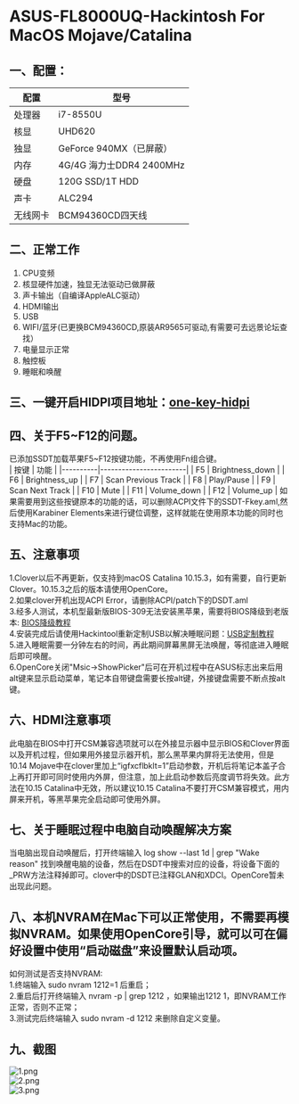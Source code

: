 # ASUS-FL8000UQ-Hackintosh For MacOS Mojave/Catalina

## 一、配置：

|    配置       |        型号                 |
|--------------|-----------------------------|
|    处理器     |          i7-8550U           |
|     核显      |          UHD620             |
|     独显      |    GeForce 940MX（已屏蔽）    |
|     内存      |  4G/4G 海力士DDR4 2400MHz    |
|     硬盘      |       120G SSD/1T HDD       |
|     声卡      |           ALC294            |
|   无线网卡     |        BCM94360CD四天线      |

## 二、正常工作
1. CPU变频
2. 核显硬件加速，独显无法驱动已做屏蔽
3. 声卡输出（自编译AppleALC驱动）
4. HDMI输出
5. USB
6. WIFI/蓝牙(已更换BCM94360CD,原装AR9565可驱动,有需要可去远景论坛查找）
7. 电量显示正常
8. 触控板
9. 睡眠和唤醒
## 三、一键开启HIDPI项目地址：[one-key-hidpi](https://github.com/xzhih/one-key-hidpi)
## 四、关于F5~F12的问题。
已添加SSDT加载苹果F5~F12按键功能，不再使用Fn组合键。  
|    按键   |        功能            |
|----------|------------------------|
|   F5     |    Brightness_down     |
|   F6     |    Brightness_up       |
|   F7     |    Scan Previous Track |
|   F8     |    Play/Pause          |
|   F9     |    Scan Next Track     |
|   F10    |    Mute                |
|   F11    |    Volume_down         |
|   F12    |    Volume_up           |
如果需要用到这些按键原本的功能的话，可以删除ACPI文件下的SSDT-Fkey.aml,然后使用Karabiner Elements来进行键位调整，这样就能在使用原本功能的同时也支持Mac的功能。
## 五、注意事项
1.Clover以后不再更新，仅支持到macOS Catalina 10.15.3，如有需要，自行更新Clover。10.15.3之后的版本请使用OpenCore。  
2.如果clover开机出现ACPI Error，请删除ACPI/patch下的DSDT.aml  
3.经多人测试，本机型最新版BIOS-309无法安装黑苹果，需要将BIOS降级到老版本: [BIOS降级教程](http://bbs.pcbeta.com/viewthread-1841246-1-1.html)  
4.安装完成后请使用Hackintool重新定制USB以解决睡眠问题：[USB定制教程](https://blog.daliansky.net/Intel-FB-Patcher-USB-Custom-Video.html)  
5.进入睡眠需要一分钟左右的时间，再此期间屏幕黑屏无法唤醒，等彻底进入睡眠后即可唤醒。  
6.OpenCore关闭"Msic->ShowPicker"后可在开机过程中在ASUS标志出来后用alt键来显示启动菜单，笔记本自带键盘需要长按alt键，外接键盘需要不断点按alt键。

## 六、HDMI注意事项
此电脑在BIOS中打开CSM兼容选项就可以在外接显示器中显示BIOS和Clover界面以及开机过程，但如果用外接显示器开机，那么黑苹果内屏将无法使用，但是10.14 Mojave中在clover里加上“igfxcflbklt=1”启动参数，开机后将笔记本盖子合上再打开即可同时使用内外屏，但注意，加上此启动参数后亮度调节将失效。此方法在10.15 Catalina中无效，所以建议10.15 Catalina不要打开CSM兼容模式，用内屏来开机，等黑苹果完全启动即可使用外屏。
## 七、关于睡眠过程中电脑自动唤醒解决方案
当电脑出现自动唤醒后，打开终端输入 log show --last 1d | grep "Wake reason" 找到唤醒电脑的设备，然后在DSDT中搜索对应的设备，将设备下面的_PRW方法注释掉即可。clover中的DSDT已注释GLAN和XDCI。OpenCore暂未出现此问题。
## 八、本机NVRAM在Mac下可以正常使用，不需要再模拟NVRAM。如果使用OpenCore引导，就可以可在偏好设置中使用“启动磁盘”来设置默认启动项。
如何测试是否支持NVRAM:  
1.终端输入  sudo nvram 1212=1  后重启；  
2.重启后打开终端输入  nvram -p | grep 1212  ，如果输出1212   1，即NVRAM工作正常，否则不正常；  
3.测试完后终端输入  sudo nvram -d 1212  来删除自定义变量。
## 九、截图
![1.png](https://github.com/KKKIIINNN/ASUS-FL8000UQ-Hackintosh/blob/master/screenshot/1.png)  
![2.png](https://github.com/KKKIIINNN/ASUS-FL8000UQ-Hackintosh/blob/master/screenshot/2.png)  
![3.png](https://github.com/KKKIIINNN/ASUS-FL8000UQ-Hackintosh/blob/master/screenshot/3.png)
